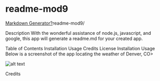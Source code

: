 # readme-mod9

[Markdown Generator?](https://kalebritt.github.io/)readme-mod9/

Description
With the wonderful assistance of node.js, javascript, and google, this app will generate a readme.md for your created app.

Table of Contents
Installation
Usage
Credits
License
Installation
Usage
Below is a screenshot of the app locating the weather of Denver, CO>

![alt text](./assets/images/weatherapi.png)

Credits

